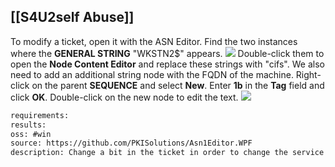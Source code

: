 
## [[S4U2self Abuse]]
To modify a ticket, open it with the ASN Editor.  Find the two instances where the **GENERAL STRING** "WKSTN2$" appears. ![](/Images/Pasted%20image%2020220316222605.png)
Double-click them to open the **Node Content Editor** and replace these strings with "cifs".  We also need to add an additional string node with the FQDN of the machine. Right-click on the parent **SEQUENCE** and select **New**.  Enter **1b** in the **Tag** field and click **OK**.  Double-click on the new node to edit the text.
 ![](/Images/Pasted%20image%2020220316222614.png)

```meta
requirements: 
results: 
oss: #win
source: https://github.com/PKISolutions/Asn1Editor.WPF
description: Change a bit in the ticket in order to change the service
```